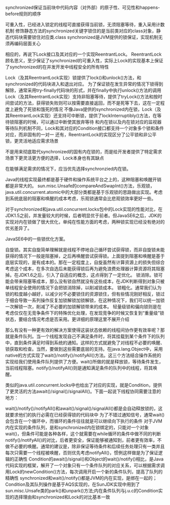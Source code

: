 synchronized保证当前块中代码内容（对外部）的原子性、可见性和happens-before规则的顺序

可重入性，已经进入锁定的线程可直接获得当前锁，无须阻塞等待，重入采用计数机制
修饰静态方法的synchronized关键字锁住的是当前类对应的class对象，静态代码块需要锁住对应类.class
synchronized是JVM提供的锁保证，实现机制无须再编码层面关心

相应的，再说下Lock接口及其对应的一个实现ReentrantLock。
ReentrantLock顾名思义，至少保证了synchronized的可重入性，实际上Lock的实现基本上保证了synchronized的在并发开发中线程安全的所有特性

Lock（及其ReentrantLock实现）锁提供了lock()和unlock()方法，和synchronized的代码块进入和退出对应。
为了保证锁在发生异常的情况下锁得到解除，通常采用try-finally代码块的形式，并在finally中执行unlock()方法的调用
Lock（及其ReentrantLock实现）支持非阻塞等待，提供了tryLock()方法和按时间尝试的方法，获得锁失败则可以按需要直接返回，而不是死等下去，这在一定程度上避免了死锁和饿死的情况
不像Java提供的synchronized内在锁，Lock（及其ReentrantLock实现）还支持可中断锁，提供了lockInterruptibly()方法，在等待锁阻塞的时候，可以通过中断使其放弃等待
和内在锁以及内在锁对应的监视器等待队列机制不同，Lock和其对应的Condition接口都支持一个对象多个锁和条件对应，而非固有的一对一
还有，ReentrantLock的实现区分了公平锁和非公平锁，更灵活地适应需求场景

不是用来彻底取代synchronized的固有内在锁的，而是给开发者提供了特定需求场景下更灵活更方便的选择，Lock本身也有其缺点

在能够满足需求的情况下，应当优先选择synchronzied内在锁。

Java的线程实现最终都是基于硬件和操作系统平台之上的，这种阻塞和唤醒开销都是非常大的。
sun.misc.Unsafe的compareAndSwapInt()方法，乐观锁，java.util.concurrent.atomic中的大部分类都是基于乐观锁的思路做出实现。考虑到系统底层的阻塞和唤醒的成本考虑，乐观锁通常会比悲观锁效率更好一些。

对于synchronized和java.util.concurrent.locks包中的Lock实现的性能对比，在JDK1.5之前，并发量较大的时候，后者明显优于前者。但JavaSE6之后，JDK的实现对内在锁做了很大优化，单纯在性能方面的考虑，两种锁实现已经没有绝对的优劣差异了。


JavaSE6中的一些锁优化方案。

自旋锁。其实自旋简单理解就是线程不停地自己循环尝试获得锁，而非自旋锁未能获得的情况下一般是阻塞掉，之后再唤醒尝试获得锁。上面提到阻塞和唤醒是基于底层实现的，是有成本的。那在一定程度上，自旋虽然有计算资源上的损失但综合考虑这个成本，在多次自选后未能获得锁后再为避免浪费处理器计算资源将其阻塞掉。在JDK1.6之后，引入了自适应的概念，这点得到了一定优化。
锁消除。锁可能会带来阻塞等成本，那么没有锁自然就没有这些成本，在JDK判断得到对象只被单线程安全使用的情况下会把锁消除掉，以削减锁成本。
锁粗化。通常我们认为锁的粒度越小越好，以减少对不必要锁住的资源锁住，但有些情况刚好相反，锁过于细会导致一系列操作反复加锁解锁加锁解锁，在这种情况下，我们可以统一加锁一次解锁一次，削减了不必要的加锁解锁带来的成本。
轻量级锁和偏向锁则是在考虑仅仅在无竞争条件下的特殊优化处理，在发现竞争的时候又恢复到“重量级”锁状态，要结合情况考虑是否采用。更详细的原理这里不展开介绍



那么有没有一种更有效的解决方案使得这装状态依赖的线程间协作更有效率呢？那就是条件队列。当一个线程发现自己不满足条件时，将其挂载到某个条件下的队列中，直到条件满足时得到系统的通知。这样的方式就避免了对线程不必要的唤醒、锁获取和检查。当然，要做到这些需要底层的支持。在java.lang.Object中，采用native的方式实现了wait()/notify()/notifyAll()方法。这三个方法结合操作系统的实现给我们使用条件队列提供了方便。wait()所做的就是释放锁，等待条件发生，当前线程阻塞。notify()/notifyAll()则是通知满足条件的队列中的线程，将其唤醒。

类似的java.util.concurrent.locks中也给出了对应的实现，就是Condition，提供了更灵活的方法await()/signal()/signalAll()。下面一起说下线程协同需要注意的地方：

wait()/notify()/notifyAll()和await()/signal()/signalAll()都是会自动释放锁的，这就要求他们的执行必需在已经获得锁的代码块中
为了不错过通知信号，通常wait()会包含在一个循环中，而循环的条件往往就是可以继续向下执行的条件
对于JVM内在实现的条件队列，是和synchronized内在锁绑定的，只能对一个对象wait()，但条件可能是各种各样，这个就需要在while循环的条件中做不同的判断
notify()/notifyAll()的对比，后者更安全，保证能够被通知到，前者更有效率，不做不必要的唤醒。通常的建议是，除非保证等待条件和后续任务处理只有一类并且每次只需要一个线程被唤醒，否则优先考虑notifyAll()，惯例这样做是为了保证逻辑的正确性
Condition的await()/signal()和Object的wait()/notify()相比，是Java代码实现的框架，解开了一个对象只有一个条件队列的对应关系，可以根据需求调用Lock的newCondition()方法，每次调用开启一个新的条件队列，提高了队列的精确性
synchronized和wait()/notify()都是JVM的内在实现，是绑在一起的；Condition及其队列操作是基于AQS实现的，在SunJDK实现中用到了sun.misc.Unsafe类的park()和unpark()方法;内在条件队列与j.u.c的Condition实现的选择理由和synchronized和Lock的对比基本一致